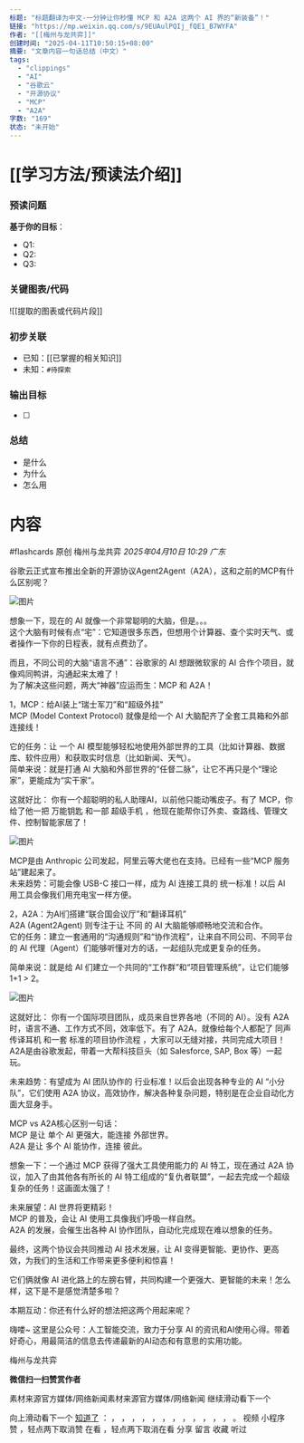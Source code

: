 ```yaml
---
标题: "标题翻译为中文-一分钟让你秒懂 MCP 和 A2A 这两个 AI 界的“新装备”！"
链接: "https://mp.weixin.qq.com/s/9EUAulPQIj_fQE1_B7WYFA"
作者: "[[梅州与龙共弈]]"
创建时间: "2025-04-11T10:50:15+08:00"
摘要: "文章内容一句话总结（中文）"
tags:
  - "clippings"
  - "AI"
  - "谷歌云"
  - "开源协议"
  - "MCP"
  - "A2A"
字数: "169"
状态: "未开始"
---
```

# [[学习方法/预读法介绍]]
### 预读问题  
**基于你的目标**：
- Q1: 
- Q2: 
- Q3:   

### 关键图表/代码  
![[提取的图表或代码片段]]
### 初步关联  
- 已知：[[已掌握的相关知识]]  
- 未知：`#待探索`  

### 输出目标
- [ ] 

### 总结
- 是什么
- 为什么
- 怎么用

# 内容
#flashcards
原创 梅州与龙共弈 *2025年04月10日 10:29* *广东*

谷歌云正式宣布推出全新的开源协议Agent2Agent（A2A），这和之前的MCP有什么区别呢？  

![图片](https://mmbiz.qpic.cn/mmbiz_jpg/QMlNY3dsPgb7t1r0Ofkk9Z57ZqzNUNcOqPaticBviajrHBHoQwwFCx9D9cIJR1ACfjSyC3OUExxRVLH19yeVy9vQ/640?wx_fmt=jpeg&from=appmsg&tp=webp&wxfrom=5&wx_lazy=1&wx_co=1)

  
  
想象一下，现在的 AI 就像一个非常聪明的大脑，但是。。。  
这个大脑有时候有点“宅”：它知道很多东西，但想用个计算器、查个实时天气、或者操作一下你的日程表，就有点费劲了。  
  
而且，不同公司的大脑“语言不通”：谷歌家的 AI 想跟微软家的 AI 合作个项目，就像鸡同鸭讲，沟通起来太难了！  
为了解决这些问题，两大“神器”应运而生：MCP 和 A2A！  
  
1，MCP：给AI装上“瑞士军刀”和“超级外挂”  
MCP (Model Context Protocol) 就像是给一个 AI 大脑配齐了全套工具箱和外部连接线！  
  
它的任务：让 一个 AI 模型能够轻松地使用外部世界的工具（比如计算器、数据库、软件应用）和获取实时信息（比如新闻、天气）。  
简单来说：就是打通 AI 大脑和外部世界的“任督二脉”，让它不再只是个“理论家”，更能成为“实干家”。  
  
这就好比： 你有一个超聪明的私人助理AI，以前他只能动嘴皮子。有了 MCP，你给了他一把 万能钥匙 和一部 超级手机 ，他现在能帮你订外卖、查路线、管理文件、控制智能家居了！  
  

![图片](https://mmbiz.qpic.cn/mmbiz_jpg/QMlNY3dsPgb7t1r0Ofkk9Z57ZqzNUNcO9DRQlwibtOwYbN88mmhQmmxPMuWrLgibK1aDyMTBOHRNHqm54XkSVoow/640?wx_fmt=jpeg&from=appmsg&tp=webp&wxfrom=5&wx_lazy=1&wx_co=1)

MCP是由 Anthropic 公司发起，阿里云等大佬也在支持。已经有一些“MCP 服务站”建起来了。  
未来趋势：可能会像 USB-C 接口一样，成为 AI 连接工具的 统一标准！以后 AI 用工具会像我们用充电宝一样方便。

2，A2A：为AI们搭建“联合国会议厅”和“翻译耳机”  
A2A (Agent2Agent) 则专注于让 不同 的 AI 大脑能够顺畅地交流和合作。  
它的任务：建立一套通用的“沟通规则”和“协作流程”，让来自不同公司、不同平台的 AI 代理（Agent）们能够听懂对方的话，一起组队完成更复杂的任务。  
  
简单来说：就是给 AI 们建立一个共同的“工作群”和“项目管理系统”，让它们能够 1+1 > 2。  
  
  

![图片](https://mmbiz.qpic.cn/mmbiz_jpg/QMlNY3dsPgb7t1r0Ofkk9Z57ZqzNUNcOIPI9M1eQgmBdvA22oPjYh5bF9D2vAr1cgMibvErd63sxsNNetOWnnibQ/640?wx_fmt=jpeg&from=appmsg&tp=webp&wxfrom=5&wx_lazy=1&wx_co=1)

这就好比： 你有一个国际项目团队，成员来自世界各地（不同的 AI）。没有 A2A 时，语言不通、工作方式不同，效率低下。有了 A2A，就像给每个人都配了 同声传译耳机 和一套 标准的项目协作流程 ，大家可以无缝对接，共同完成大项目！  
A2A是由谷歌发起，带着一大帮科技巨头（如 Salesforce, SAP, Box 等）一起玩。  
  
未来趋势：有望成为 AI 团队协作的 行业标准！以后会出现各种专业的 AI “小分队”，它们使用 A2A 协议，高效协作，解决各种复杂问题，特别是在企业自动化方面大显身手。  
  
MCP vs A2A核心区别一句话：  
MCP 是让 单个 AI 更强大，能连接 外部世界。  
A2A 是让 多个 AI 能协作，连接 彼此。  
  
想象一下：一个通过 MCP 获得了强大工具使用能力的 AI 特工，现在通过 A2A 协议，加入了由其他各有所长的 AI 特工组成的“复仇者联盟”，一起去完成一个超级复杂的任务！这画面太强了！  
  
未来展望：AI 世界将更精彩！  
MCP 的普及，会让 AI 使用工具像我们呼吸一样自然。  
A2A 的发展，会催生出各种 AI 协作团队，自动化完成现在难以想象的任务。  
  
最终，这两个协议会共同推动 AI 技术发展，让 AI 变得更智能、更协作、更高效，为我们的生活和工作带来更多便利和惊喜！  
  
它们俩就像 AI 进化路上的左膀右臂，共同构建一个更强大、更智能的未来！怎么样，这下是不是感觉清楚多啦？

本期互动：你还有什么好的想法把这两个用起来呢？

嗨喽~ 这里是公众号：人工智能交流，致力于分享 AI 的资讯和AI使用心得。带着好奇心，用最简洁的信息去传递最新的AI动态和有意思的实用功能。

  

梅州与龙共弈

 **微信扫一扫赞赏作者**

素材来源官方媒体/网络新闻素材来源官方媒体/网络新闻 继续滑动看下一个

向上滑动看下一个 [知道了](https://mp.weixin.qq.com/s/) ： ， ， ， ， ， ， ， ， ， ， ， ， 。 视频 小程序 赞 ，轻点两下取消赞 在看 ，轻点两下取消在看 分享 留言 收藏 听过